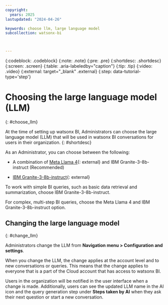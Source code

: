 ```yaml
---
copyright:
  years: 2025
lastupdated: "2024-04-26"

keywords: choose llm, large language model
subcollection: watsonx-bi



---
```


{:codeblock: .codeblock}
{:note: .note}
{:pre: .pre}
{:shortdesc: .shortdesc}
{:screen: .screen}
{:table: .aria-labeledby="caption"}
{:tip: .tip}
{:video: .video}
{:external: target="_blank" .external}
{:step: data-tutorial-type='step'}

# Choosing the large language model (LLM) 
{: #choose_llm}

At the time of setting up watsonx BI, Administrators can choose the large language model (LLM) that will be used in watsonx BI conversations for users in their organization. {: #shortdesc}

As an Administrator, you can choose between the following:

- A combination of [Meta Llama 4](https://www.llama.com/docs/model-cards-and-prompt-formats/llama4/){: external} and IBM Granite-3-8b-instruct (Recommended)

- [IBM Granite-3-8b-instruct](https://www.ibm.com/docs/watsonx/w-and-w/2.2.0?topic=models-granite-30-8b-instruct-model-card){: external}

To work with simple BI queries, such as basic data retrieval and summarization, choose IBM Granite-3-8b-instruct. 

For complex, multi-step BI queries, choose the Meta Llama 4 and IBM Granite-3-8b-instruct option. 

## Changing the large language model
{: #change_llm}

Administrators change the LLM from **Navigation menu > Configuration and settings**. 

When you change the LLM, the change applies at the account level and to new conversations or queries. This means that the change applies to everyone that is a part of the Cloud account that has access to watsonx BI.

Users in the organization will be notified in the user interface when a change is made. Additionally, users can see the updated LLM name in the AI icon and the query generation step under **Steps taken by AI** when they ask their next question or start a new conversation.
